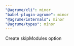 ```yaml
---
"@agrume/cli": minor
"babel-plugin-agrume": minor
"@agrume/internals": minor
"@agrume/types": minor
---
```


Create skipModules option
